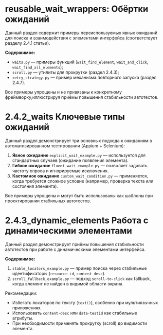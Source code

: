 # reusable_wait_wrappers: Обёртки ожиданий

Данный раздел содержит примеры переиспользуемых явных ожиданий  
для поиска и взаимодействия с элементами интерфейса (соответствует разделу 2.4.1 статьи).

**Содержимое:**
- `waits.py` — примеры функций (`wait_find_element`, `wait_and_click`, `wait_find_all_elements`);
- `scroll.py` — утилиты для прокрутки (раздел 2.4.3);
- `retry_strategy.py` — пример механизма повторного запуска (раздел 2.4.7).

Все примеры упрощены и не привязаны к конкретному фреймворку,иллюстрируя приёмы повышения стабильности автотестов.

# 2.4.2_waits Ключевые типы ожиданий

Данный раздел демонстрирует три основных подхода к ожиданиям в автоматизированном тестировании (Appium + Selenium):

1. **Явное ожидание** `explicit_wait_example.py` — используется для стандартных случаев (ожидание появления элемента).
2. **Гибкое ожидание** `fluent_wait_example.py` — позволяет задавать частоту опроса и игнорируемые исключения.
3. **Кастомное ожидание** `custom_wait_condition.py` — применяется, когда требуется сложное условие (например, проверка текста или состояния элемента).

Все примеры упрощены и могут быть использованы как шаблоны при проектировании стабильных автотестов.

# 2.4.3_dynamic_elements Работа с динамическими элементами

Данный раздел демонстрирует приёмы повышения стабильности автотестов
при работе с динамическими элементами интерфейса.

**Содержимое:**
1. `stable_locators_example.py` — пример поиска через стабильные идентификаторы (`resource-id`, `content-desc`).
2. `scroll_fallback_example.py` — подход `scroll-to-click` как fallback, когда элемент не найден в видимой области экрана.

Рекомендации:
- Избегать локаторов по тексту (`text()`), особенно при мультиязычных приложениях.
- Использовать `content-desc` или `data-testid` как стабильные атрибуты.
- При необходимости применять прокрутку (scroll) до видимости элемента.

